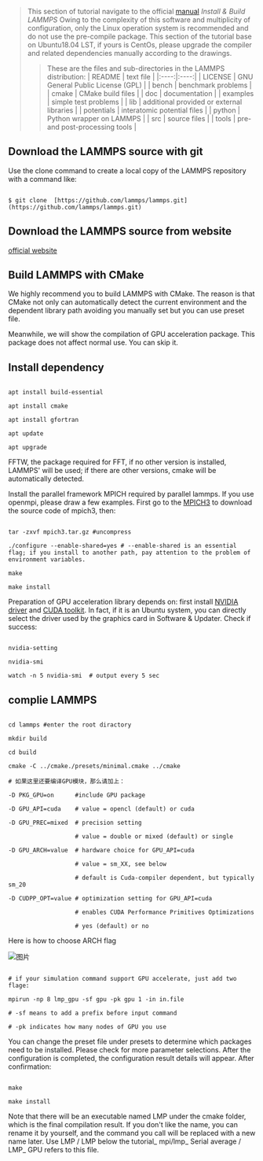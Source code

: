>This section of tutorial navigate to the official [manual](https://lammps.sandia.gov/doc/Manual.html) *Install & Build LAMMPS*
>Owing to the complexity of this software and multiplicity of configuration, only the Linux operation system is recommended and do not use the pre-compile package. This section of the tutorial base on Ubuntu18.04 LST, if yours is CentOs, please upgrade the compiler and related dependencies manually according to the drawings.
>>These are the files and sub-directories in the LAMMPS distribution:
| README | text file | 
|:----:|:----:|
| LICENSE | GNU General Public License (GPL) | 
| bench | benchmark problems | 
| cmake | CMake build files | 
| doc | documentation | 
| examples | simple test problems | 
| lib | additional provided or external libraries | 
| potentials | interatomic potential files | 
| python | Python wrapper on LAMMPS | 
| src | source files | 
| tools | pre- and post-processing tools | 


## Download the LAMMPS source with git

Use the clone command to create a local copy of the LAMMPS repository with a command like:

```

$ git clone  [https://github.com/lammps/lammps.git](https://github.com/lammps/lammps.git) 

```

## Download the LAMMPS source from website

[official website]([https://lammps.sandia.gov/download.html](https://lammps.sandia.gov/download.html))

## Build LAMMPS with CMake

We highly recommend you to build LAMMPS with CMake. The reason is that CMake not only can automatically detect the current environment and the dependent library path avoiding you manually set but you can use preset file.

Meanwhile, we will show the compilation of GPU acceleration package. This package does not affect normal use. You can skip it.

## Install dependency

```

apt install build-essential

apt install cmake

apt install gfortran    

apt update

apt upgrade

```

FFTW, the package required for FFT, if no other version is installed, LAMMPS' will be used; if there are other versions, cmake will be automatically detected.

Install the parallel framework MPICH required by parallel lammps. If you use openmpi, please draw a few examples. First go to the [MPICH3]([http://www.mpich.org/](http://www.mpich.org/)) to download the source code of mpich3, then:

```

tar -zxvf mpich3.tar.gz #uncompress

./configure --enable-shared=yes # --enable-shared is an essential flag; if you install to another path, pay attention to the problem of environment variables.

make

make install

```

Preparation of GPU acceleration library depends on: first install [NVIDIA  driver]([https://www.nvidia.cn/Download/index.aspx?lang=cn](https://www.nvidia.cn/Download/index.aspx?lang=cn)) and [CUDA toolkit]([https://developer.nvidia.com/cuda-downloads](https://developer.nvidia.com/cuda-downloads)). In fact, if it is an Ubuntu system, you can directly select the driver used by the graphics card in Software & Updater. Check if success:

```

nvidia-setting

nvidia-smi

watch -n 5 nvidia-smi  # output every 5 sec 

```

## complie LAMMPS

```

cd lammps #enter the root diractory

mkdir build

cd build

cmake -C ../cmake./presets/minimal.cmake ../cmake 

# 如果这里还要编译GPU模块，那么请加上：

-D PKG_GPU=on      #include GPU package

-D GPU_API=cuda    # value = opencl (default) or cuda

-D GPU_PREC=mixed  # precision setting

                   # value = double or mixed (default) or single

-D GPU_ARCH=value  # hardware choice for GPU_API=cuda

                   # value = sm_XX, see below

                   # default is Cuda-compiler dependent, but typically sm_20

-D CUDPP_OPT=value # optimization setting for GPU_API=cuda

                   # enables CUDA Performance Primitives Optimizations

                   # yes (default) or no

```

Here is how to choose ARCH flag

![图片](https://uploader.shimo.im/f/OCF0LzH9lm9eii3n.png!thumbnail)

```

# if your simulation command support GPU accelerate, just add two flage:

mpirun -np 8 lmp_gpu -sf gpu -pk gpu 1 -in in.file

# -sf means to add a prefix before input command

# -pk indicates how many nodes of GPU you use

```

You can change the preset file under presets to determine which packages need to be installed. Please check for more parameter selections. After the configuration is completed, the configuration result details will appear. After confirmation:

```

make 

make install

```

Note that there will be an executable named LMP under the cmake folder, which is the final compilation result. If you don't like the name, you can rename it by yourself, and the command you call will be replaced with a new name later. Use LMP / LMP below the tutorial_ mpi/lmp_ Serial average / LMP_ GPU refers to this file.

